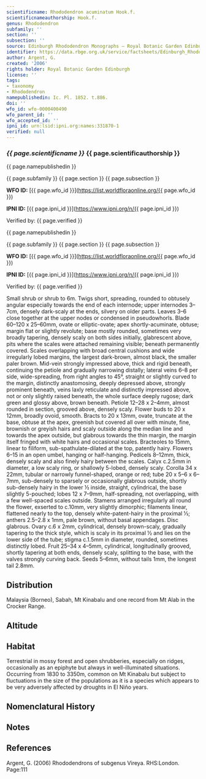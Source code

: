 ```yaml
---
scientificname: Rhododendron acuminatum Hook.f.
scientificnameauthorship: Hook.f.
genus: Rhododendron
subfamily: ''
section: ''
subsection: ''
source: Edinburgh Rhododendron Monographs – Royal Botanic Garden Edinburgh
identifier: https://data.rbge.org.uk/service/factsheets/Edinburgh_Rhododendron_Monographs.xhtml
author: Argent, G.
created: '2006'
rights holder: Royal Botanic Garden Edinburgh
license: ''
tags:
- taxonomy
- Rhododendron
namepublishedin: Ic. Pl. 1852. t.886.
doi: ''
wfo_id: wfo-0000400490
wfo_parent_id: ''
wfo_accepted_id: ''
ipni_id: urn:lsid:ipni.org:names:331870-1
verified: null
---
```

### _{{ page.scientificname }}_ {{ page.scientificauthorship }}
 {{ page.namepublishedin }}

{{ page.subfamily }} {{ page.section }} {{ page.subsection }}

**WFO ID:** [{{ page.wfo_id }}](https://list.worldfloraonline.org/{{ page.wfo_id }})

**IPNI ID:** [{{ page.ipni_id }}](https://www.ipni.org/n/{{ page.ipni_id }})

Verified by: {{ page.verified }}

 {{ page.namepublishedin }}

{{ page.subfamily }} {{ page.section }} {{ page.subsection }}

**WFO ID:** [{{ page.wfo_id }}](https://list.worldfloraonline.org/{{ page.wfo_id }})

**IPNI ID:** [{{ page.ipni_id }}](https://www.ipni.org/n/{{ page.ipni_id }})

Verified by: {{ page.verified }}



Small shrub or shrub to 6m. Twigs short, spreading, rounded to obtusely angular especially towards the end of each internode; upper internodes 3–7cm, densely dark-scaly at the ends, silvery on older parts. Leaves 3–6 close together at the upper nodes or condensed in pseudo­whorls. Blade 60–120 x 25–60mm, ovate or elliptic-ovate; apex shortly-acuminate, obtuse; margin flat or slightly revolute; base mostly rounded, sometimes very broadly tapering, densely scaly on both sides initially, glabres­cent above, pits where the scales were attached remaining visible; beneath permanently covered. Scales overlapping with broad central cushions and wide irregularly lobed margins, the largest dark-brown, almost black, the smaller paler brown. Mid-vein strongly impressed above, thick and rigid beneath, continuing the petiole and gradually narrowing distally; lateral veins 6–8 per side, wide-spreading, from right angles to 45°, straight or slightly curved to the margin, distinctly anastomosing, deeply depressed above, strongly prominent beneath, veins laxly reticulate and distinctly impressed above, not or only slightly raised beneath, the whole surface deeply rugose; dark green and glossy above, brown beneath. Petiole 12–28 x 2–4mm, almost rounded in section, grooved above, densely scaly. Flower buds to 20 x 12mm, broadly ovoid, smooth. Bracts to 20 x 13mm, ovate, truncate at the base, obtuse at the apex, greenish but covered all over with minute, fine, brownish or greyish hairs and scaly outside along the median line and towards the apex outside, but glabrous towards the thin margin, the margin itself fringed with white hairs and occasional scales. Bracteoles to 15mm, linear to filiform, sub-spathulate-dilated at the top, patently hairy. Flowers 6–15 in an open umbel, hanging or half-hanging. Pedicels 8–12mm, thick, densely scaly and also finely hairy between the scales. Calyx c.2.5mm in diameter, a low scaly ring, or shallowly 5-lobed, densely scaly. Corolla 34 x 22mm, tubular or narrowly funnel-shaped, orange or red; tube 20 x 5–6 x 6–7mm, sub-densely to sparsely or occasionally glabrous outside, shortly sub-densely hairy in the lower ½ inside, straight, cylindrical, the base slightly 5-pouched; lobes 12 x 7–9mm, half-spreading, not overlapping, with a few well-spaced scales outside. Stamens arranged irregularly all round the flower, exserted to c.10mm, very slightly dimorphic; filaments linear, flattened nearly to the top, densely white-patent-hairy in the proximal 1⁄3; anthers 2.5–2.8 x 1mm, pale brown, without basal appendages. Disc glabrous. Ovary c.6 x 2mm, cylindrical, densely brown-scaly, gradually tapering to the thick style, which is scaly in its proximal ½ and lies on the lower side of the tube; stigma c.1.5mm in diameter, rounded, sometimes distinctly lobed. Fruit 25–34 x 4–5mm, cylindrical, longitudinally grooved, shortly tapering at both ends, densely scaly, splitting to the base, with the valves strongly curving back. Seeds 5–6mm, without tails 1mm, the longest tail 2.8mm.

## Distribution
Malaysia (Borneo), Sabah, Mt Kinabalu and one record from Mt Alab in the Crocker Range.

## Altitude


## Habitat
Terrestrial in mossy forest and open shrubberies, especially on ridges, occasionally as an epiphyte but always in well-illuminated situations. Occurring from 1830 to 3350m, common on Mt Kinabalu but subject to fluctuations in the size of the populations as it is a species which appears to be very adversely affected by droughts in El Niño years.

## Nomenclatural History

                       
## Notes


## References

Argent, G. (2006) Rhododendrons of subgenus Vireya. RHS:London. Page:111
